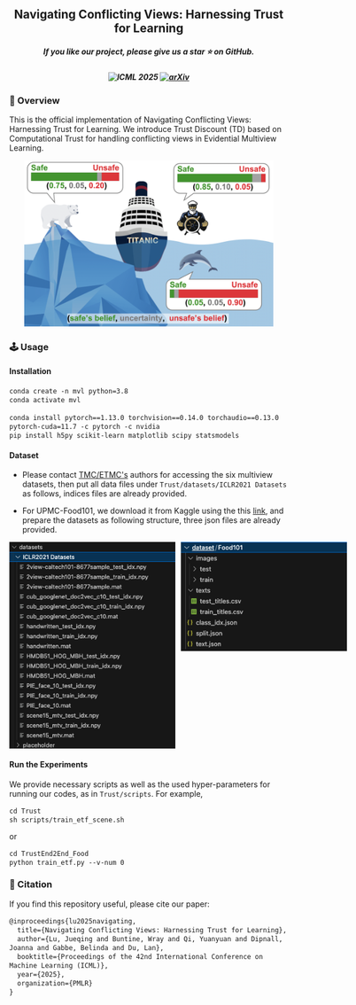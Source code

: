 <h2 align="center">
Navigating Conflicting Views: Harnessing Trust for Learning
</h2>

<h5 align="center"> If you like our project, please give us a star ⭐ on GitHub.</h5>
<h5 align=center>

![ICML 2025](https://img.shields.io/badge/ICML_2025-Poster-blue)
[![arXiv](https://img.shields.io/badge/Arixv-2406.00958-b31b1b.svg?logo=arXiv)](https://arxiv.org/abs/2406.00958)

</h5>


### 🎯 Overview
This is the official implementation of Navigating Conflicting Views: Harnessing Trust for Learning.
We introduce Trust Discount (TD) based on Computational Trust for handling conflicting views in Evidential Multiview Learning.

<p align=center>
<img src="imgs/conflict-demo.png" style="width:450px;"/>
<p>

### 🕹️ Usage
#### Installation
```{shell}
conda create -n mvl python=3.8
conda activate mvl

conda install pytorch==1.13.0 torchvision==0.14.0 torchaudio==0.13.0 pytorch-cuda=11.7 -c pytorch -c nvidia
pip install h5py scikit-learn matplotlib scipy statsmodels
```

#### Dataset
- Please contact [TMC/ETMC's](https://github.com/hanmenghan/TMC) authors for accessing the six multiview datasets,  then put all data files under `Trust/datasets/ICLR2021 Datasets` as follows, indices files are already provided.

- For UPMC-Food101, we download it from Kaggle using the this [link](https://www.kaggle.com/datasets/gianmarco96/upmcfood101), and prepare the datasets as following structure, three json files are already provided.

<p align="left" style="display: flex; align-items: flex-start;">
  <img src="imgs/six-structure.png" alt="Image 1" width="300" style="margin-right: 10px;"/>
  <img src="imgs/food-structure.png" alt="Image 2" width="300"/>
</p>


#### Run the Experiments
We provide necessary scripts as well as the used hyper-parameters for running our codes,
as in `Trust/scripts`.
For example,
```
cd Trust
sh scripts/train_etf_scene.sh
```
or
```
cd TrustEnd2End_Food
python train_etf.py --v-num 0
```


### 🔗 Citation
If you find this repository useful, please cite our paper:
```
@inproceedings{lu2025navigating,
  title={Navigating Conflicting Views: Harnessing Trust for Learning},
  author={Lu, Jueqing and Buntine, Wray and Qi, Yuanyuan and Dipnall, Joanna and Gabbe, Belinda and Du, Lan},
  booktitle={Proceedings of the 42nd International Conference on Machine Learning (ICML)},
  year={2025},
  organization={PMLR}
}
```
